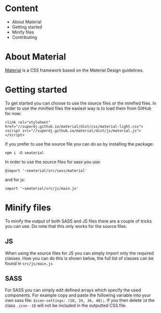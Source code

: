 # Content

- About Material
- Getting started
- Minify files
- Contributing

# About Material
[Material](https://superdj.github.io/material/) is a CSS framework based on the Material Design guidelines.

# Getting started
To get started you can choose to use the source files or the minified files.
In order to use the minified files the easiest way is to load them from GitHub for now:

	<link rel="styleheet" href="//superdj.github.io/material/dist/css/material-light.css">
	<script src="//superdj.github.io/material/dist/js/material.js"></script>
	
If you prefer to use the source file you can do so by installing the package:

	npm i -D smaterial
	
In order to use the source files for sass you use:

	@import '~smaterial/src/sass/material'

and for js:

	import '~smaterial/src/js/main.js'
	
# Minify files
To minify the output of both SASS and JS files there are a couple of tricks you can use. Do note that this only works for the source files.

## JS
When using the source files for JS you can simply import only the required classes. 
How you can do this is shown below, the full list of classes can be found in `src/js/main.js`

## SASS
For SASS you can simply edit defined arrays which specify the used components.
For example copy and paste the following variable into your own sass file: `$icon-settings: (18, 24, 36, 48);`.
If you then delete `18` the class `.icon--18` will not be included in the outputted CSS file.